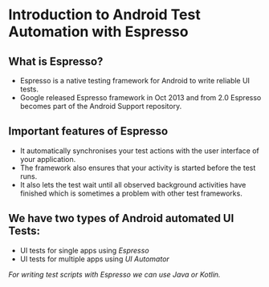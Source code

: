 # Introduction to Android Test Automation with Espresso

## What is Espresso?

- Espresso is a native testing framework for Android to write reliable UI tests.
- Google released Espresso framework in Oct 2013 and from 2.0 Espresso becomes part of the Android
Support repository.

## Important features of Espresso

* It automatically synchronises your test actions with the user interface of your application.
* The framework also ensures that your activity is started before the test runs.
* It also lets the test wait until all observed background activities have finished which is
sometimes a problem with other test frameworks.

## We have two types of Android automated UI Tests:

* UI tests for single apps using *Espresso*
* UI tests for multiple apps using *UI Automator*

*For writing test scripts with Espresso we can use Java or Kotlin.*